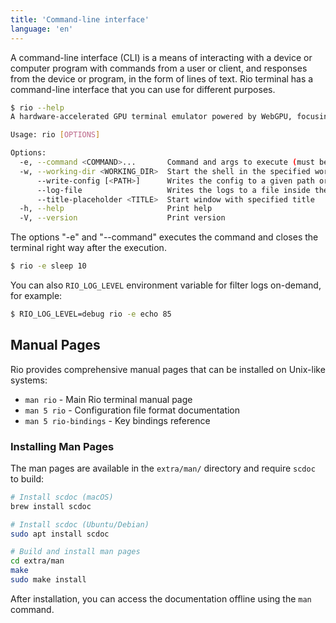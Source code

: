 ```yaml
---
title: 'Command-line interface'
language: 'en'
---
```


A command-line interface (CLI) is a means of interacting with a device or computer program with commands from a user or client, and responses from the device or program, in the form of lines of text. Rio terminal has a command-line interface that you can use for different purposes.

```sh
$ rio --help
A hardware-accelerated GPU terminal emulator powered by WebGPU, focusing to run in desktops and browsers

Usage: rio [OPTIONS]

Options:
  -e, --command <COMMAND>...       Command and args to execute (must be last argument)
  -w, --working-dir <WORKING_DIR>  Start the shell in the specified working directory
      --write-config [<PATH>]      Writes the config to a given path or the default location
      --log-file                   Writes the logs to a file inside the config directory
      --title-placeholder <TITLE>  Start window with specified title
  -h, --help                       Print help
  -V, --version                    Print version
```

The options "-e" and "--command" executes the command and closes the terminal right way after the execution.

```sh
$ rio -e sleep 10
```

You can also `RIO_LOG_LEVEL` environment variable for filter logs on-demand, for example:

```sh
$ RIO_LOG_LEVEL=debug rio -e echo 85
```

## Manual Pages

Rio provides comprehensive manual pages that can be installed on Unix-like systems:

- `man rio` - Main Rio terminal manual page
- `man 5 rio` - Configuration file format documentation
- `man 5 rio-bindings` - Key bindings reference

### Installing Man Pages

The man pages are available in the `extra/man/` directory and require `scdoc` to build:

```sh
# Install scdoc (macOS)
brew install scdoc

# Install scdoc (Ubuntu/Debian)
sudo apt install scdoc

# Build and install man pages
cd extra/man
make
sudo make install
```

After installation, you can access the documentation offline using the `man` command.
